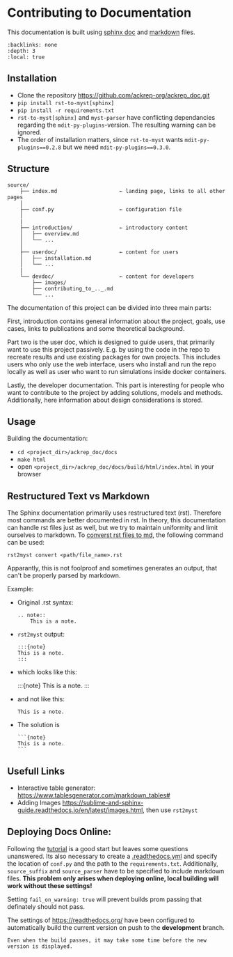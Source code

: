 # Contributing to Documentation 
This documentation is built using [sphinx doc](https://www.sphinx-doc.org/en/master/index.html) and [markdown](https://www.markdownguide.org/basic-syntax/) files. 

```{contents} Table of contents
:backlinks: none
:depth: 3
:local: true
```

## Installation
- Clone the repository <https://github.com/ackrep-org/ackrep_doc.git>
- `pip install rst-to-myst[sphinx]`
- `pip install -r requirements.txt`
- `rst-to-myst[sphinx]` and `myst-parser` have conflicting dependancies regarding the `mdit-py-plugins`-version. The resulting warning can be ignored.
- The order of installation matters, since `rst-to-myst` wants `mdit-py-plugins==0.2.8` but we need `mdit-py-plugins==0.3.0`.

## Structure

    source/
        ├── index.md                    ← landing page, links to all other pages
        │  
        ├── conf.py                     ← configuration file
        │
        |
        ├── introduction/               ← introductory content
        │   ├── overview.md
        │   └── ...
        │
        ├── userdoc/                    ← content for users
        │   ├── installation.md                            
        │   └── ...
        |
        └── devdoc/                     ← content for developers
            ├── images/
            ├── contributing_to_.._.md
            └── ...

The documentation of this project can be divided into three main parts:

First, introduction contains general information about the project, goals, use cases, links to publications and some theoretical background.

Part two is the user doc, which is designed to guide users, that primarily want to use this project passively. E.g. by using the code in the repo to recreate results and use existing packages for own projects. This includes users who only use the web interface, users who install and run the repo locally as well as user who want to run simulations inside docker containers.

Lastly, the developer documentation. This part is interesting for people who want to contribute to the project by adding solutions, models and methods. Additionally, here information about design considerations is stored.

## Usage
Building the documentation:
- `cd <project_dir>/ackrep_doc/docs`
- `make html`
- open `<project_dir>/ackrep_doc/docs/build/html/index.html` in your browser


## Restructured Text vs Markdown
The Sphinx documentation primarily uses restructured text (rst). Therefore most commands are better documented in rst. In theory, this documentation can handle rst files just as well, but we try to maintain uniformity and limit ourselves to markdown. To [converst rst files to md](https://docs.readthedocs.io/en/stable/guides/migrate-rest-myst.html#converting-existing-restructuredtext-documentation-to-myst), the following command can be used:

`rst2myst convert <path/file_name>.rst`

Apparantly, this is not foolproof and sometimes generates an output, that can't be properly parsed by markdown. 

Example:
- Original .rst syntax:

    ```
    .. note::
        This is a note.
    ```

- ``rst2myst`` output:

    ```
    :::{note}
    This is a note.
    :::
    ```

- which looks like this:

    :::{note}
    This is a note.
    :::

- and not like this:

    ````{note}
    This is a note.
    ````
- The solution is 

    ````
    ```{note}
    This is a note.
    ```
    ````

## Usefull Links
- Interactive table generator: <https://www.tablesgenerator.com/markdown_tables#>
- Adding Images <https://sublime-and-sphinx-guide.readthedocs.io/en/latest/images.html>, then use `rst2myst`

## Deploying Docs Online:
Following the [tutorial](https://docs.readthedocs.io/en/stable/tutorial/index.html#getting-started) is a good start but leaves some questions unanswered. Its also necessary to create a [.readthedocs.yml](https://docs.readthedocs.io/en/stable/config-file/index.html) and specify the location of `conf.py` and the path to the `requirements.txt`. Additionally, `source_suffix` and `source_parser` have to be specified to include markdown files. **This problem only arises when deploying online, local building will work without these settings!** 

Setting `fail_on_warning: true` will prevent builds prom passing that definately should not pass. 

The settings of <https://readthedocs.org/> have been configured to automatically build the current version on push to the **development** branch.

````{note}
Even when the build passes, it may take some time before the new version is displayed.
````

